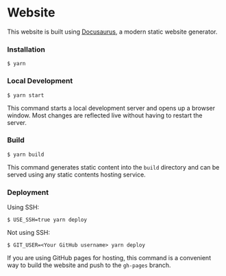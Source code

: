 # Website

This website is built using [Docusaurus](https://docusaurus.io/), a modern static
website generator.

### Installation

```
$ yarn
```

### Local Development

```
$ yarn start
```

This command starts a local development server and opens up a browser window. Most
changes are reflected live without having to restart the server.

### Build

```
$ yarn build
```

This command generates static content into the `build` directory and can be served
using any static contents hosting service.

### Deployment

Using SSH:

```
$ USE_SSH=true yarn deploy
```

Not using SSH:

```
$ GIT_USER=<Your GitHub username> yarn deploy
```

If you are using GitHub pages for hosting, this command is a convenient way to build
the website and push to the `gh-pages` branch.

